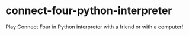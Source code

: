 # connect-four-python-interpreter
Play Connect Four in Python interpreter with a friend or with a computer!
